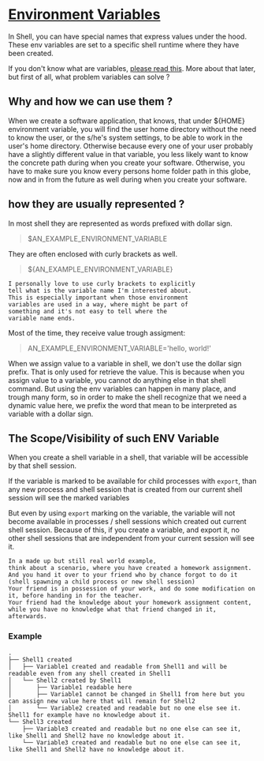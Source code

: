 # [Environment Variables](https://en.wikipedia.org/wiki/Environment_variable)

In Shell, you can have special names that express values under the hood.
These env variables are set to a specific shell runtime where they have been created.

If you don't know what are variables, [please read this](../Variables.md).
More about that later, but first of all, what problem variables can solve ?

## Why and how we can use them ?

When we create a software application, that knows, that under ${HOME} environment variable,
you will find the user home directory without the need to know the user, or the
s/he's system settings, to be able to work in the user's home directory.
Otherwise because every one of your user probably have a slightly different value in that variable,
you less likely want to know the concrete path during when you create your software.
Otherwise, you have to make sure you know every persons home folder path in this globe,
now and in from the future as well during when you create your software.

## how they are usually represented ?

In most shell they are represented as words prefixed with dollar sign.
> $AN_EXAMPLE_ENVIRONMENT_VARIABLE

They are often enclosed with curly brackets as well.
> ${AN_EXAMPLE_ENVIRONMENT_VARIABLE}

    I personally love to use curly brackets to explicitly
    tell what is the variable name I'm interested about.
    This is especially important when those environment
    variables are used in a way, where might be part of
    something and it's not easy to tell where the
    variable name ends.

Most of the time, they receive value trough assigment:
> AN_EXAMPLE_ENVIRONMENT_VARIABLE='hello, world!'

When we assign value to a variable in shell,
we don't use the dollar sign prefix.
That is only used for retrieve the value.
This is because when you assign value to a variable,
you cannot do anything else in that shell command.
But using the env variables can happen in many place,
and trough many form, so in order to make the shell
recognize that we need a dynamic value here,
we prefix the word that mean to be interpreted
as variable with a dollar sign.

## The Scope/Visibility of such ENV Variable

When you create a shell variable in a shell,
that variable will be accessible by that shell session.

If the variable is marked to be available for child processes with `export`,
than any new process and shell session that is created from our current shell session will see the marked variables

But even by using `export` marking on the variable,
the variable will not become available in processes / shell sessions which created out current shell session.
Because of this, if you create a variable, and export it, no other shell sessions that are independent from your current session will see it.

    In a made up but still real world example,
    think about a scenario, where you have created a homework assignment.
    And you hand it over to your friend who by chance forgot to do it (shell spawning a child process or new shell session)
    Your friend is in possession of your work, and do some modification on it, before handing in for the teacher.
    Your friend had the knowledge about your homework assignment content,
    while you have no knowledge what that friend changed in it, afterwards.

### Example

```
.
├── Shell1 created
│   ├── Variable1 created and readable from Shell1 and will be readable even from any shell created in Shell1
│   └── Shell2 created by Shell1
│       ├── Variable1 readable here
│       ├── Variable1 cannot be changed in Shell1 from here but you can assign new value here that will remain for Shell2
│       └── Variable2 created and readable but no one else see it. Shell1 for example have no knowledge about it.
└── Shell3 created
    ├── Variable3 created and readable but no one else can see it, like Shell1 and Shell2 have no knowledge about it.
    └── Variable3 created and readable but no one else can see it, like Shell1 and Shell2 have no knowledge about it.
```